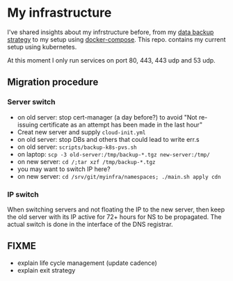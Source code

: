 # My infrastructure

I've shared insights about my infrstructure before,
from my
[data backup strategy](https://blog.lent.ink/post/databackup/)
to my setup using
[docker-compose](https://github.com/svlentink/dockerfiles/tree/master/docker-compose/mywebsite).
This repo. contains my current setup using kubernetes.

At this moment I only run services on port 80, 443, 443 udp and 53 udp.

## Migration procedure

### Server switch

- on old server: stop cert-manager (a day before?) to avoid "Not re-issuing certificate as an attempt has been made in the last hour"
- Creat new server and supply `cloud-init.yml`
- on old server: stop DBs and others that could lead to write err.s
- on old server: `scripts/backup-k8s-pvs.sh`
- on laptop: `scp -3 old-server:/tmp/backup-*.tgz new-server:/tmp/`
- on new server: `cd /;tar xzf /tmp/backup-*.tgz`
- you may want to switch IP here?
- on new server: `cd /srv/git/myinfra/namespaces; ./main.sh apply cdn`

### IP switch

When switching servers and not floating the IP to the new server,
then keep the old server with its IP active for 72+ hours for NS to be propagated.
The actual switch is done in the interface of the DNS registrar.

## FIXME

- explain life cycle management (update cadence)
- explain exit strategy

